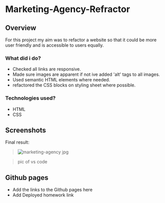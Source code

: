 # Marketing-Agency-Refractor

## Overview

For this project my aim was to refactor a website so that it could be more user friendly and is accessible to users equally.

### What did i do?

- Checked all links are responsive.
- Made sure images are apparent if not ive added 'alt' tags to all images.
- Used semantic HTML elements where needed.
- refactored the CSS blocks on styling sheet where possible.

### Technologies used?

- HTML
- CSS

## Screenshots

Final result:
> ![marketing-agency jpg](https://user-images.githubusercontent.com/87497969/133906411-bdaadbbc-8c7b-4ef6-b671-48c68037ce85.png)

> pic of vs code

## Github pages

- Add the links to the Github pages here
- Add Deployed homework link

